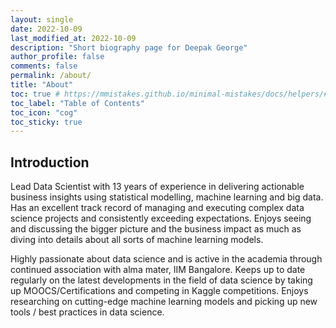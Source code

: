 ```yaml
---
layout: single
date: 2022-10-09
last_modified_at: 2022-10-09
description: "Short biography page for Deepak George"
author_profile: false
comments: false
permalink: /about/
title: "About"
toc: true # https://mmistakes.github.io/minimal-mistakes/docs/helpers/#enabled-via-yaml-front-matter
toc_label: "Table of Contents"
toc_icon: "cog"
toc_sticky: true
---
```


## Introduction
Lead Data Scientist with 13 years of experience in delivering actionable business insights using statistical modelling, machine learning and big data. Has an excellent track record of managing and executing complex data science projects and consistently exceeding expectations. Enjoys seeing and discussing the bigger picture and the business impact as much as diving into details about all sorts of machine learning models.

Highly passionate about data science and is active in the academia through continued association with alma mater, IIM Bangalore. Keeps up to date regularly on the latest developments in the field of data science by taking up MOOCS/Certifications and competing in Kaggle competitions. Enjoys researching on cutting-edge machine learning models and picking up new tools / best practices in data science. 